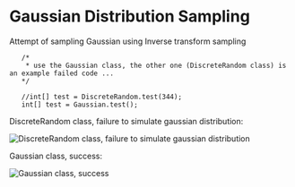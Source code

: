 # Gaussian Distribution Sampling
Attempt of sampling Gaussian using Inverse transform sampling

       /*
        * use the Gaussian class, the other one (DiscreteRandom class) is an example failed code ... 
       */

       //int[] test = DiscreteRandom.test(344);
       int[] test = Gaussian.test();

DiscreteRandom class, failure to simulate gaussian distribution:

![DiscreteRandom class, failure to simulate gaussian distribution](https://s18.postimg.org/g9ryf5xix/Screenshot_from_2016_12_04_18_51_47.png)

Gaussian class, success:

![Gaussian class, success](https://s27.postimg.org/xyj56nu0z/Screenshot_from_2016_12_07_21_16_05.png)

